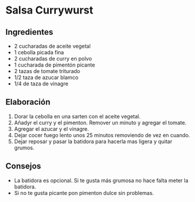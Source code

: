 # Salsa Currywurst
## Ingredientes
- 2 cucharadas de aceite vegetal
- 1 cebolla picada fina
- 2 cucharadas de curry en polvo
- 1 cucharada de pimentón picante
- 2 tazas de tomate triturado
- 1/2 taza de azucar blamco
- 1/4 de taza de vinagre
## Elaboración
1. Dorar la cebolla en una sarten con el aceite vegetal.
2. Añadyr el curry y el pimenton. Remover un minuto y agregar el tomate.
3. Agregar el azucar y el vinagre.
4. Dejar cocer  fuego lento unos 25 minutos removiendo de vez en cuando.
5. Dejar reposar y pasar la batidora para hacerla mas ligera y quitar grumos.
## Consejos
- La batidora es opcional. Si te gusta más grumosa no hace falta meter la batidora.
- Si no te gusta picante pon pimenton dulce sin problemas.
